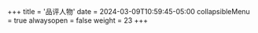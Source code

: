 +++
title = '品评人物'
date = 2024-03-09T10:59:45-05:00
collapsibleMenu = true
alwaysopen = false
weight = 23
+++
